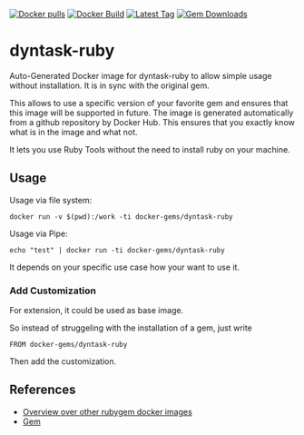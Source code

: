 [![Docker pulls](https://img.shields.io/docker/pulls/rubygem/dyntask-ruby.svg)](https://hub.docker.com/r/rubygem/dyntask-ruby/)
[![Docker Build](https://img.shields.io/docker/automated/rubygem/dyntask-ruby.svg)](https://hub.docker.com/r/rubygem/dyntask-ruby/)
[![Latest Tag](https://img.shields.io/github/tag/docker-rubygem/dyntask-ruby.svg)](https://hub.docker.com/r/rubygem/dyntask-ruby/)
[![Gem Downloads](https://img.shields.io/gem/dt/dyntask-ruby.svg)](https://rubygems.org/gems/dyntask-ruby/)
# dyntask-ruby

Auto-Generated Docker image for dyntask-ruby to allow simple usage without installation.
It is in sync with the original gem.

This allows to use a specific version of your favorite gem and ensures that this image will be supported in future.
The image is generated automatically from a github repository by Docker Hub.
This ensures that you exactly know what is in the image and what not.

It lets you use Ruby Tools without the need to install ruby on your machine.

## Usage

Usage via file system:

`docker run -v $(pwd):/work -ti docker-gems/dyntask-ruby`

Usage via Pipe:

`echo "test" | docker run -ti docker-gems/dyntask-ruby`

It depends on your specific use case how your want to use it.

### Add Customization

For extension, it could be used as base image.

So instead of struggeling with the installation of a gem, just write

`FROM docker-gems/dyntask-ruby`

Then add the customization.

## References

 - [Overview over other rubygem docker images](https://github.com/thinkbot/docker-rubygem)
 - [Gem](https://rubygems.org/gems/dyntask-ruby/)
